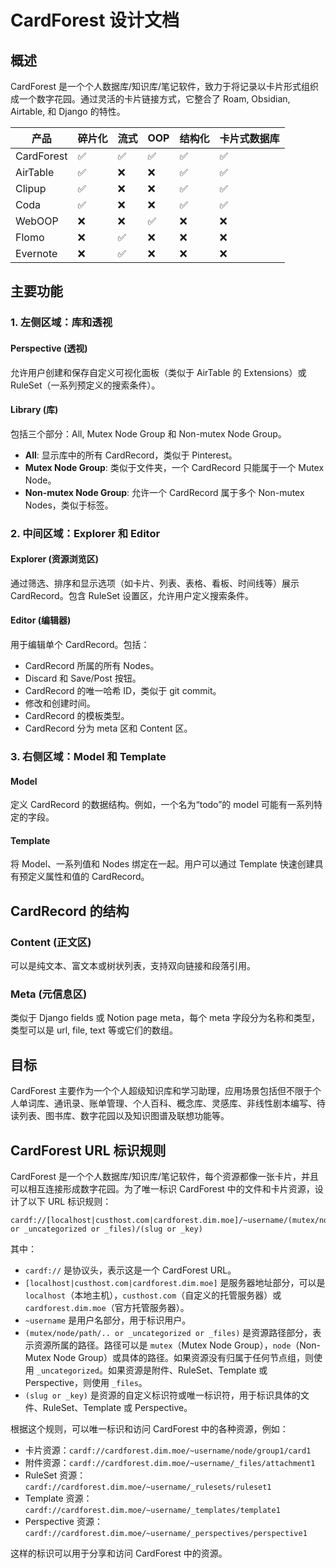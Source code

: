 # CardForest 设计文档

## 概述

CardForest 是一个个人数据库/知识库/笔记软件，致力于将记录以卡片形式组织成一个数字花园。通过灵活的卡片链接方式，它整合了 Roam, Obsidian, Airtable, 和 Django 的特性。

| 产品     | 碎片化 | 流式 | OOP | 结构化 | 卡片式数据库 |
| -------- | ------ | ---- | --- | ------ | ------------ |
| CardForest | ✅ | ✅ | ✅ | ✅ | ✅ |
| AirTable | ✅ | ❌ | ❌ | ✅ | ✅ |
| Clipup  | ✅ | ❌ | ❌ | ✅ | ✅ |
| Coda    | ✅ | ❌ | ❌ | ✅ | ✅ |
| WebOOP  | ❌ | ❌ | ✅ | ❌ | ❌ |
| Flomo   | ❌ | ✅ | ❌ | ❌ | ❌ |
| Evernote | ❌ | ✅ | ❌ | ❌ | ❌ |

## 主要功能

### 1. 左侧区域：库和透视

#### Perspective (透视)

允许用户创建和保存自定义可视化面板（类似于 AirTable 的 Extensions）或 RuleSet（一系列预定义的搜索条件）。

#### Library (库)

包括三个部分：All, Mutex Node Group 和 Non-mutex Node Group。

- **All**: 显示库中的所有 CardRecord，类似于 Pinterest。
- **Mutex Node Group**: 类似于文件夹，一个 CardRecord 只能属于一个 Mutex Node。
- **Non-mutex Node Group**: 允许一个 CardRecord 属于多个 Non-mutex Nodes，类似于标签。

### 2. 中间区域：Explorer 和 Editor

#### Explorer (资源浏览区)

通过筛选、排序和显示选项（如卡片、列表、表格、看板、时间线等）展示 CardRecord。包含 RuleSet 设置区，允许用户定义搜索条件。

#### Editor (编辑器)

用于编辑单个 CardRecord。包括：

- CardRecord 所属的所有 Nodes。
- Discard 和 Save/Post 按钮。
- CardRecord 的唯一哈希 ID，类似于 git commit。
- 修改和创建时间。
- CardRecord 的模板类型。
- CardRecord 分为 meta 区和 Content 区。

### 3. 右侧区域：Model 和 Template

#### Model

定义 CardRecord 的数据结构。例如，一个名为“todo”的 model 可能有一系列特定的字段。

#### Template

将 Model、一系列值和 Nodes 绑定在一起。用户可以通过 Template 快速创建具有预定义属性和值的 CardRecord。

## CardRecord 的结构

### Content (正文区)

可以是纯文本、富文本或树状列表，支持双向链接和段落引用。

### Meta (元信息区)

类似于 Django fields 或 Notion page meta，每个 meta 字段分为名称和类型，类型可以是 url, file, text 等或它们的数组。

## 目标

CardForest 主要作为一个个人超级知识库和学习助理，应用场景包括但不限于个人单词库、通讯录、账单管理、个人百科、概念库、灵感库、非线性剧本编写、待读列表、图书库、数字花园以及知识图谱及联想功能等。

## CardForest URL 标识规则

CardForest 是一个个人数据库/知识库/笔记软件，每个资源都像一张卡片，并且可以相互连接形成数字花园。为了唯一标识 CardForest 中的文件和卡片资源，设计了以下 URL 标识规则：

```
cardf://[localhost|custhost.com|cardforest.dim.moe]/~username/(mutex/node/path/.. or _uncategorized or _files)/(slug or _key)
```

其中：

- `cardf://` 是协议头，表示这是一个 CardForest URL。
- `[localhost|custhost.com|cardforest.dim.moe]` 是服务器地址部分，可以是 `localhost`（本地主机），`custhost.com`（自定义的托管服务器）或 `cardforest.dim.moe`（官方托管服务器）。
- `~username` 是用户名部分，用于标识用户。
- `(mutex/node/path/.. or _uncategorized or _files)` 是资源路径部分，表示资源所属的路径。路径可以是 `mutex`（Mutex Node Group），`node`（Non-Mutex Node Group）或具体的路径。如果资源没有归属于任何节点组，则使用 `_uncategorized`。如果资源是附件、RuleSet、Template 或 Perspective，则使用 `_files`。
- `(slug or _key)` 是资源的自定义标识符或唯一标识符，用于标识具体的文件、RuleSet、Template 或 Perspective。

根据这个规则，可以唯一标识和访问 CardForest 中的各种资源，例如：

- 卡片资源：`cardf://cardforest.dim.moe/~username/node/group1/card1`
- 附件资源：`cardf://cardforest.dim.moe/~username/_files/attachment1`
- RuleSet 资源：`cardf://cardforest.dim.moe/~username/_rulesets/ruleset1`
- Template 资源：`cardf://cardforest.dim.moe/~username/_templates/template1`
- Perspective 资源：`cardf://cardforest.dim.moe/~username/_perspectives/perspective1`

这样的标识可以用于分享和访问 CardForest 中的资源。

